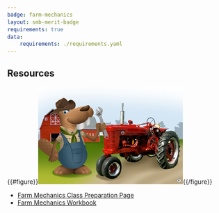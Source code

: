 ```yaml
---
badge: farm-mechanics
layout: smb-merit-badge
requirements: true
data:
    requirements: ./requirements.yaml
---
```


## Resources

{{#figure}}<img src="farm-mechanics-bucky.jpg" class="W(100%)" />{{/figure}}
* [Farm Mechanics Class Preparation Page](farm-mechanics-cpp.pdf)
* [Farm Mechanics Workbook](farm-mechanics-workbook.pdf)
